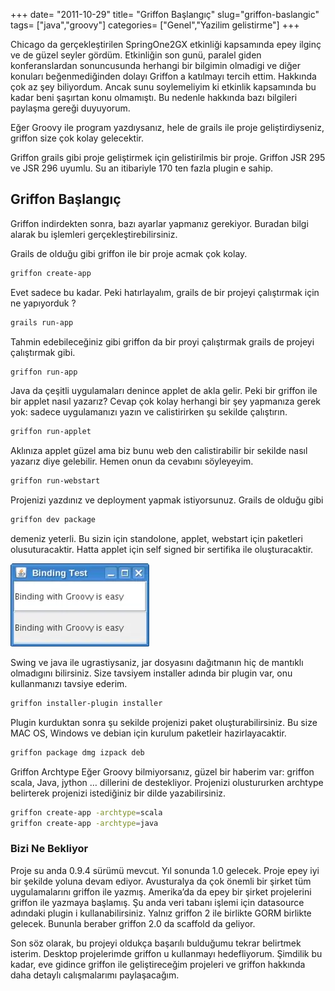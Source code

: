 +++
date= "2011-10-29"
title= "Griffon Başlangıç"
slug="griffon-baslangic"
tags= ["java","groovy"]
categories= ["Genel","Yazilim gelistirme"]
+++

Chicago da gerçekleştirilen SpringOne2GX etkinliği kapsamında epey ilginç ve de güzel seyler gördüm. Etkinliğin son gunü, paralel giden konferanslardan sonuncusunda herhangi bir bilgimin olmadigi ve diğer konuları beğenmediğinden dolayı Griffon a katılmayı tercih ettim. Hakkında çok az şey biliyordum. Ancak sunu soylemeliyim ki etkinlik kapsamında bu kadar beni şaşırtan konu olmamıştı. Bu nedenle hakkında bazı bilgileri paylaşma gereği duyuyorum.

Eğer Groovy ile program yazdıysanız, hele de grails ile proje geliştirdiyseniz, griffon size çok kolay gelecektir.

Griffon grails gibi proje geliştirmek için gelistirilmis bir proje. Griffon JSR 295 ve JSR 296 uyumlu. Su an itibariyle 170 ten fazla plugin e sahip.

## Griffon Başlangıç
Griffon indirdekten sonra, bazı ayarlar yapmanız gerekiyor. Buradan bilgi alarak bu işlemleri gerçekleştirebilirsiniz.

Grails de olduğu gibi griffon ile bir proje acmak çok kolay.

```bash
griffon create-app
```

Evet sadece bu kadar. Peki hatırlayalım, grails de bir projeyi çalıştırmak için ne yapıyorduk ?
```bash
grails run-app
```

Tahmin edebileceğiniz gibi griffon da bir proyi çalıştırmak grails de projeyi çalıştırmak gibi.
```bash
griffon run-app
```

Java da çeşitli uygulamaları denince applet de akla gelir. Peki bir griffon ile bir applet nasıl yazarız? Cevap çok kolay herhangi bir şey yapmanıza gerek yok: sadece uygulamanızı yazın ve calistirirken şu sekilde çalıştırın.

```bash
griffon run-applet
```

Aklınıza applet güzel ama biz bunu web den calistirabilir bir sekilde nasıl yazarız diye gelebilir. Hemen onun da cevabını söyleyeyim.

```bash
griffon run-webstart
```

Projenizi yazdınız ve deployment yapmak istiyorsunuz. Grails de olduğu gibi

```bash
griffon dev package
```

demeniz yeterli. Bu sizin için standolone, applet, webstart için paketleri olusuturacaktir. Hatta applet için self signed bir sertifika ile oluşturacaktir.

![Griffon](/images/griffon.webp)

Swing ve java ile ugrastiysaniz, jar dosyasını dağıtmanın hiç de mantıklı olmadıgını bilirsiniz. Size tavsiyem installer adında bir plugin var, onu kullanmanızı tavsiye ederim.

```bash
griffon installer-plugin installer
```

Plugin kurduktan sonra şu sekilde projenizi paket oluşturabilirsiniz. Bu size MAC OS, Windows ve debian için kurulum paketleir hazirlayacaktir.

```bash
griffon package dmg izpack deb
```

Griffon Archtype
Eğer Groovy bilmiyorsanız, güzel bir haberim var: griffon scala, Java, jython … dillerini de destekliyor. Projenizi olustururken archtype belirterek projenizi istediğiniz bir dilde yazabilirsiniz.

```bash
griffon create-app -archtype=scala
griffon create-app -archtype=java
```

### Bizi Ne Bekliyor
Proje su anda 0.9.4 sürümü mevcut. Yıl sonunda 1.0 gelecek. Proje epey iyi bir şekilde yoluna devam ediyor. Avusturalya da çok önemli bir şirket tüm uygulamalarını griffon ile yazmış. Amerika’da da epey bir şirket projelerini griffon ile yazmaya başlamış.
Şu anda veri tabanı işlemi için datasource adındaki plugin i kullanabilirsiniz. Yalnız griffon 2 ile birlikte GORM birlikte gelecek. Bununla beraber griffon 2.0 da scaffold da geliyor.

Son söz olarak, bu projeyi oldukça başarılı bulduğumu tekrar belirtmek isterim. Desktop projelerimde griffon u kullanmayı hedefliyorum. Şimdilik bu kadar, eve gidince griffon ile geliştireceğim projeleri ve griffon hakkında daha detaylı calışmalarımı paylaşacağım.